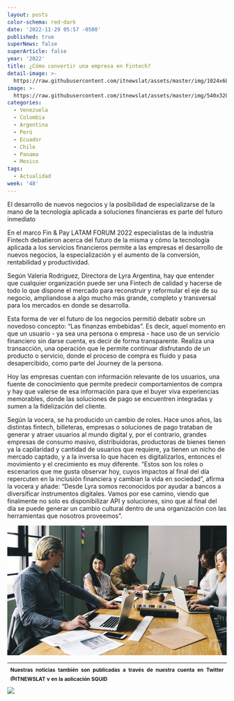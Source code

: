 ```yaml
---
layout: posts
color-schema: red-dark
date: '2022-11-29 05:57 -0500'
published: true
superNews: false
superArticle: false
year: '2022'
title: ¿Cómo convertir una empresa en Fintech?
detail-image: >-
  https://raw.githubusercontent.com/itnewslat/assets/master/img/1024x680/Reunion-empleados-g.jpg
image: >-
  https://raw.githubusercontent.com/itnewslat/assets/master/img/540x320/Reunion-empleados-p.jpg
categories:
  - Venezuela
  - Colombia
  - Argentina
  - Perú
  - Ecuador
  - Chile
  - Panama
  - Mexico
tags:
  - Actualidad
week: '48'
---
```

El desarrollo de nuevos negocios y la posibilidad de especializarse de la mano de la tecnología aplicada a soluciones financieras es parte del futuro inmediato

En el marco Fin & Pay LATAM FORUM 2022 especialistas de la industria Fintech debatieron acerca del futuro de la misma y cómo la tecnología aplicada a los servicios financieros permite a las empresas el desarrollo de nuevos negocios, la especialización y el aumento de la conversión, rentabilidad y productividad.

Según Valeria Rodriguez, Directora de Lyra Argentina, hay que entender que cualquier organización puede ser una Fintech de calidad y hacerse de todo lo que dispone el mercado para reconstruir y reformular el eje de su negocio, ampliandose a algo mucho más grande, completo y transversal para los mercados en donde se desarrolla.

Esta forma de ver el futuro de los negocios permitió debatir sobre un novedoso concepto: “Las finanzas embebidas”. Es decir, aquel momento en que un usuario - ya sea una persona o empresa - hace uso de un servicio financiero sin darse cuenta, es decir de forma transparente. Realiza una transacción, una operación que le permite continuar disfrutando de un producto o servicio, donde el proceso de compra es fluido y pasa desapercibido, como parte del Journey de la persona. 

Hoy las empresas cuentan con información relevante de los usuarios, una fuente de conocimiento que permite predecir comportamientos de compra y hay que valerse de esa información para que el buyer viva experiencias memorables, donde las soluciones de pago se encuentren integradas y sumen a la fidelización del cliente.

Según la vocera, se ha producido un cambio de roles. Hace unos años, las distintas fintech, billeteras, empresas o soluciones de pago trataban de generar y atraer usuarios al mundo digital y, por el contrario, grandes empresas de consumo masivo, distribuidoras, productoras de bienes tienen ya la capilaridad y cantidad de usuarios que requiere, ya tienen un nicho de mercado captado, y a la inversa lo que hacen es digitalizarlos, entonces el movimiento y el crecimiento es muy diferente. “Estos son los roles o escenarios que me gusta observar hoy, cuyos impactos al final del día repercuten en la inclusión financiera y cambian la vida en sociedad”, afirma la vocera y añade: “Desde Lyra somos reconocidos por ayudar a bancos a diversificar instrumentos digitales. Vamos por ese camino, viendo que finalmente no solo es disponibilizar API y soluciones, sino que al final del día se puede generar un cambio cultural dentro de una organización con las herramientas que nosotros proveemos”.

![](https://raw.githubusercontent.com/itnewslat/assets/master/img/540x320/Reunion-empleados-p.jpg)

<table style="height: 42px;" width="569">
<tbody>
<tr>
<td style="text-align: justify;"><sub><strong>Nuestras noticias también son publicadas a través de nuestra cuenta en Twitter <a href="https://twitter.com/itnewslat?lang=es">@ITNEWSLAT</a> y en la aplicación <a href="https://squidapp.co/en/">SQUID</a></strong></sub></td>
</tr>
</tbody>
</table>

<img src="https://tracker.metricool.com/c3po.jpg?hash=56f88a41e39ab42c063cc51676587a04"/>